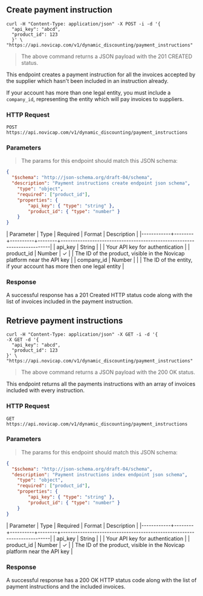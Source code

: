 ## Create payment instruction

```shell
curl -H "Content-Type: application/json" -X POST -i -d '{
  "api_key": "abcd",
  "product_id": 123
  }' \
"https://api.novicap.com/v1/dynamic_discounting/payment_instructions"
```

> The above command returns a JSON payload with the 201 CREATED status.

This endpoint creates a payment instruction for all the invoices accepted by the supplier which hasn't been included in an instruction already.

If your account has more than one legal entity, you must include a `company_id`, representing the entity which will pay invoices to suppliers.


### HTTP Request

`POST https://api.novicap.com/v1/dynamic_discounting/payment_instructions`

### Parameters

> The params for this endpoint should match this JSON schema:

```json
{
  "$schema": "http://json-schema.org/draft-04/schema",
  "description": "Payment instructions create endpoint json schema",
	"type": "object",
	"required": ["product_id"],
	"properties": {
		"api_key": { "type": "string" },
		"product_id": { "type": "number" }
	}
}
```

| Parameter  | Type   | Required | Format | Description                                                             |
|------------+--------+----------+--------+-------------------------------------------------------------------------|
| api_key    | String |          |        | Your API key for authentication                                         |
| product_id | Number | ✓        |        | The ID of the product, visible in the Novicap platform near the API key |
| company_id | Number |          |        | The ID of the entity, if your account has more then one legal entity    |

### Response

A successful response has a 201 Created HTTP status code along with the list of invoices included in the payment instruction.



## Retrieve payment instructions

```shell
curl -H "Content-Type: application/json" -X GET -i -d '{
-X GET -d '{
  "api_key": "abcd",
  "product_id": 123
}' \
"https://api.novicap.com/v1/dynamic_discounting/payment_instructions"
```

> The above command returns a JSON payload with the 200 OK status.

This endpoint returns all the payments instructions with an array of invoices included with every instruction.


### HTTP Request

`GET https://api.novicap.com/v1/dynamic_discounting/payment_instructions`

### Parameters

> The params for this endpoint should match this JSON schema:

```json
{
  "$schema": "http://json-schema.org/draft-04/schema",
  "description": "Payment instructions index endpoint json schema",
	"type": "object",
	"required": ["product_id"],
	"properties": {
		"api_key": { "type": "string" },
		"product_id": { "type": "number" }
	}
}
```

| Parameter  | Type   | Required | Format | Description                                                             |
|------------+--------+----------+--------+-------------------------------------------------------------------------|
| api_key    | String |          |        | Your API key for authentication                                         |
| product_id | Number | ✓        |        | The ID of the product, visible in the Novicap platform near the API key |

### Response

A successful response has a 200 OK HTTP status code along with the list of payment instructions and the included invoices.
